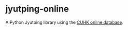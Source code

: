 # jyutping-online
A Python Jyutping library using the [CUHK online database](https://humanum.arts.cuhk.edu.hk/Lexis/lexi-can/).
